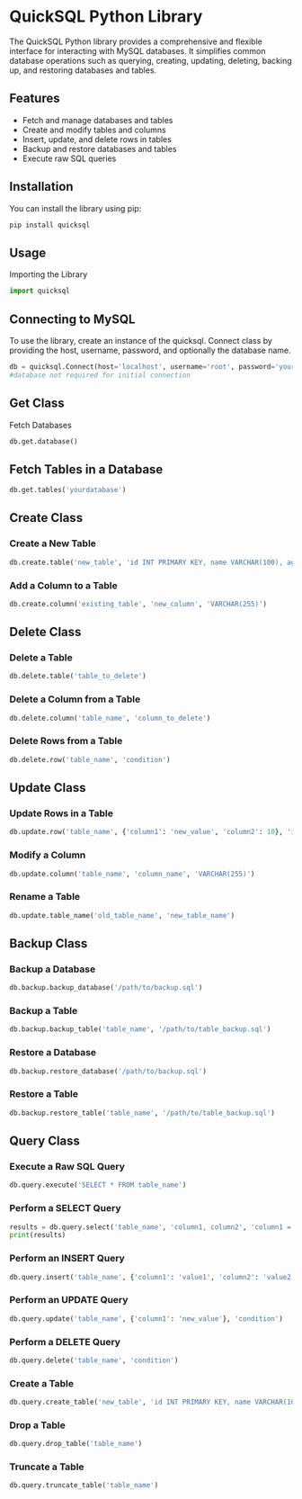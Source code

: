 # QuickSQL Python Library

The QuickSQL Python library provides a comprehensive and flexible interface for interacting with MySQL databases. It simplifies common database operations such as querying, creating, updating, deleting, backing up, and restoring databases and tables.

## Features

- Fetch and manage databases and tables
- Create and modify tables and columns
- Insert, update, and delete rows in tables
- Backup and restore databases and tables
- Execute raw SQL queries

## Installation

You can install the library using pip:

```bash
pip install quicksql
```

## Usage
Importing the Library
```python
import quicksql
```

## Connecting to MySQL
To use the library, create an instance of the quicksql.
Connect class by providing the host, username, password, and optionally the database name.

```Python
db = quicksql.Connect(host='localhost', username='root', password='yourpassword', database='yourdatabase') 
#database not required for initial connection
```

## Get Class
Fetch Databases

```Python
db.get.database()
```

## Fetch Tables in a Database
```Python
db.get.tables('yourdatabase')
```
## Create Class
### Create a New Table

```Python
db.create.table('new_table', 'id INT PRIMARY KEY, name VARCHAR(100), age INT')
```
### Add a Column to a Table

```Python
db.create.column('existing_table', 'new_column', 'VARCHAR(255)')
```
## Delete Class
### Delete a Table

```Python
db.delete.table('table_to_delete')
```
### Delete a Column from a Table

```Python
db.delete.column('table_name', 'column_to_delete')
```
### Delete Rows from a Table

```Python
db.delete.row('table_name', 'condition')
```
## Update Class
### Update Rows in a Table

```Python
db.update.row('table_name', {'column1': 'new_value', 'column2': 10}, 'id = 1')
```
### Modify a Column

```Python
db.update.column('table_name', 'column_name', 'VARCHAR(255)')
```
### Rename a Table

```Python
db.update.table_name('old_table_name', 'new_table_name')
```
## Backup Class
### Backup a Database

```Python
db.backup.backup_database('/path/to/backup.sql')
```
### Backup a Table

```Python
db.backup.backup_table('table_name', '/path/to/table_backup.sql')
```
### Restore a Database

```Python
db.backup.restore_database('/path/to/backup.sql')
```
### Restore a Table

```Python
db.backup.restore_table('table_name', '/path/to/table_backup.sql')
```
## Query Class
### Execute a Raw SQL Query

```Python
db.query.execute('SELECT * FROM table_name')
```
### Perform a SELECT Query

```Python
results = db.query.select('table_name', 'column1, column2', 'column1 = value')
print(results)
```
### Perform an INSERT Query

```Python
db.query.insert('table_name', {'column1': 'value1', 'column2': 'value2'})
```
### Perform an UPDATE Query

```Python
db.query.update('table_name', {'column1': 'new_value'}, 'condition')
```
### Perform a DELETE Query

```Python
db.query.delete('table_name', 'condition')
```
### Create a Table

```Python
db.query.create_table('new_table', 'id INT PRIMARY KEY, name VARCHAR(100)')
```
### Drop a Table

```Python
db.query.drop_table('table_name')
```
### Truncate a Table

```Python
db.query.truncate_table('table_name')
```
